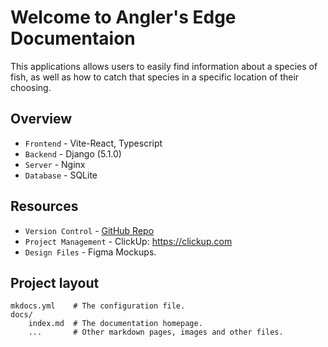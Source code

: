 # Welcome to Angler's Edge Documentaion

This applications allows users to easily find information about a species of fish, as well as how to catch that species in a specific location of their choosing.

## Overview
* `Frontend` - Vite-React, Typescript
* `Backend` - Django (5.1.0)
* `Server` - Nginx
* `Database` - SQLite

## Resources

* `Version Control` - [GitHub Repo](https://github.com)
* `Project Management` - ClickUp: <link>https://clickup.com</link>
* `Design Files` - Figma Mockups.

## Project layout

    mkdocs.yml    # The configuration file.
    docs/
        index.md  # The documentation homepage.
        ...       # Other markdown pages, images and other files.
